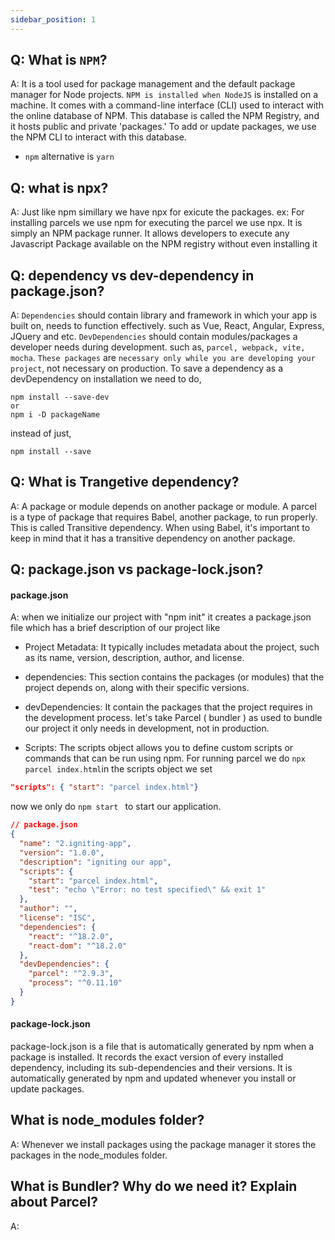 ```yaml
---
sidebar_position: 1
---
```


## Q: What is `NPM`?

A: It is a tool used for package management and the default package manager for Node projects. `NPM is installed when NodeJS` is installed on a machine. It comes with a command-line interface (CLI) used to interact with the online database of NPM. This database is called the NPM Registry, and it hosts public and private 'packages.' To add or update packages, we use the NPM CLI to interact with this database.

- `npm` alternative is `yarn`

## Q: what is npx?

A: Just like npm simillary we have npx for exicute the packages.
ex: For installing parcels we use npm for executing the parcel we use npx.
It is simply an NPM package runner. It allows developers to execute any Javascript Package available on the NPM registry without even installing it

## Q: dependency vs dev-dependency in package.json?

A: `Dependencies` should contain library and framework in which your app is built on, needs to function effectively. such as Vue, React, Angular, Express, JQuery and etc.
`DevDependencies` should contain modules/packages a developer needs during development.
such as, `parcel, webpack, vite, mocha`.
`These packages` are `necessary only while you are developing your project`, not necessary on production.
To save a dependency as a devDependency on installation we need to do,

```
npm install --save-dev
or
npm i -D packageName
```

instead of just,

```
npm install --save
```

## Q: What is Trangetive dependency?

A: A package or module depends on another package or module.
A parcel is a type of package that requires Babel, another package, to run properly. This is called Transitive dependency.
When using Babel, it's important to keep in mind that it has a transitive dependency on another package.

## Q: package.json vs package-lock.json?

#### package.json

A:
when we initialize our project with "npm init" it creates a package.json file which has a brief description of our project like

- Project Metadata: It typically includes metadata about the project, such as its name, version, description, author, and license.

- dependencies: This section contains the packages (or modules) that the project depends on, along with their specific versions.

- devDependencies: It contain the packages that the project requires in the development process. let's take Parcel ( bundler ) as used to bundle our project it only needs in development, not in production.

- Scripts: The scripts object allows you to define custom scripts or commands that can be run using npm. For running parcel we do `npx parcel index.html`in the scripts object we set

```json
"scripts": { "start": "parcel index.html"}
```

now we only do `npm start ` to start our application.

```json
// package.json
{
  "name": "2.igniting-app",
  "version": "1.0.0",
  "description": "igniting our app",
  "scripts": {
    "start": "parcel index.html",
    "test": "echo \"Error: no test specified\" && exit 1"
  },
  "author": "",
  "license": "ISC",
  "dependencies": {
    "react": "^18.2.0",
    "react-dom": "^18.2.0"
  },
  "devDependencies": {
    "parcel": "^2.9.3",
    "process": "^0.11.10"
  }
}
```

#### package-lock.json

package-lock.json is a file that is automatically generated by npm when a package is installed. It records the exact version of every installed dependency, including its sub-dependencies and their versions.
It is automatically generated by npm and updated whenever you install or update packages.

## What is node_modules folder?

A: Whenever we install packages using the package manager it stores the packages in the node_modules folder.

## What is Bundler? Why do we need it? Explain about Parcel?
A: 